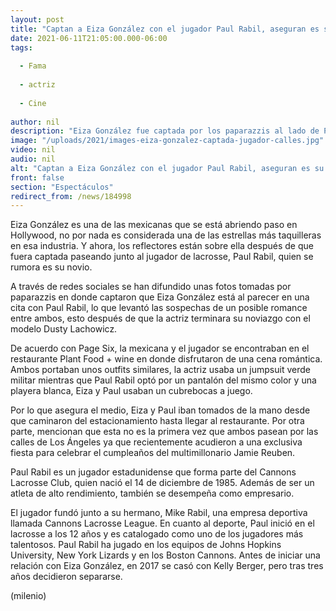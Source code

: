 ```yaml
---
layout: post
title: "Captan a Eiza González con el jugador Paul Rabil, aseguran es su novio"
date: 2021-06-11T21:05:00.000-06:00
tags:
  
  - Fama
  
  - actriz
  
  - Cine
  
author: nil
description: "Eiza González fue captada por los paparazzis al lado de Paul Rabil, aseguran que es su novio. "
image: "/uploads/2021/images-eiza-gonzalez-captada-jugador-calles.jpg"
video: nil
audio: nil
alt: "Captan a Eiza González con el jugador Paul Rabil, aseguran es su novio"
front: false
section: "Espectáculos"
redirect_from: /news/184998
---
```


Eiza González es una de las mexicanas que se está abriendo paso en Hollywood, no por nada es considerada una de las estrellas más taquilleras en esa industria. Y ahora, los reflectores están sobre ella después de que fuera captada paseando junto al jugador de lacrosse, Paul Rabil, quien se rumora es su novio. 

A través de redes sociales se han difundido unas fotos tomadas por paparazzis en donde captaron que Eiza González está al parecer en una cita con Paul Rabil, lo que levantó las sospechas de un posible romance entre ambos, esto después de que la actriz terminara su noviazgo con el modelo Dusty Lachowicz. 

De acuerdo con Page Six, la mexicana y el jugador se encontraban en el restaurante Plant Food + wine en donde disfrutaron de una cena romántica. Ambos portaban unos outfits similares, la actriz usaba un jumpsuit verde militar mientras que Paul Rabil optó por un pantalón del mismo color y una playera blanca, Eiza y Paul usaban un cubrebocas a juego. 

Por lo que asegura el medio, Eiza y Paul iban tomados de la mano desde que caminaron del estacionamiento hasta llegar al restaurante. Por otra parte, mencionan que esta no es la primera vez que ambos pasean por las calles de Los Ángeles ya que recientemente acudieron a una exclusiva fiesta para celebrar el cumpleaños del multimillonario Jamie Reuben. 

Paul Rabil es un jugador estadunidense que forma parte del Cannons Lacrosse Club, quien nació el 14 de diciembre de 1985. Además de ser un atleta de alto rendimiento, también se desempeña como empresario. 

El jugador fundó junto a su hermano, Mike Rabil, una empresa deportiva llamada Cannons Lacrosse League. En cuanto al deporte, Paul inició en el lacrosse a los 12 años y es catalogado como uno de los jugadores más talentosos. Paul Rabil ha jugado en los equipos de Johns Hopkins University, New York Lizards y en los Boston Cannons. Antes de iniciar una relación con Eiza González, en 2017 se casó con Kelly Berger, pero tras tres años decidieron separarse. 

(milenio)